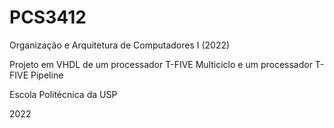 # PCS3412
Organização e Arquitetura de Computadores I (2022)

Projeto em VHDL de um processador T-FIVE Multiciclo e um processador T-FIVE Pipeline

Escola Politécnica da USP

2022
